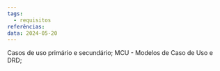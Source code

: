 ```yaml
---
tags:
  - requisitos
referências: 
data: 2024-05-20
---
```

Casos de uso primário e secundário; MCU - Modelos de Caso de Uso e DRD; 
